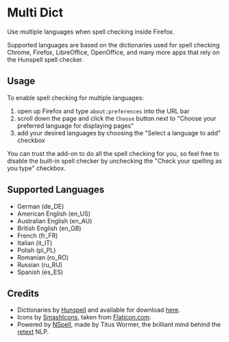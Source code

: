 # Multi Dict

Use multiple languages when spell checking inside Firefox.

Supported languages are based on the dictionaries used for spell checking  Chrome, Firefox,
LibreOffice, OpenOffice, and many more apps that rely on the Hunspell spell checker.

## Usage

To enable spell checking for multiple languages:

1. open up Firefox and type `about:preferences` into the URL bar
2. scroll down the page and click the `Choose` button next to
   "Choose your preferred language for displaying pages"
3. add your desired languages by choosing the "Select a language to add" checkbox

You can trust the add-on to do all the spell checking for you, so feel free to disable the built-in
spell checker by unchecking the "Check your spelling as you type" checkbox. 

## Supported Languages

- German (de_DE)
- American English (en_US)
- Australian English (en_AU)
- British English (en_GB)
- French (fr_FR)
- Italian (it_IT)
- Polish (pl_PL)
- Romanian (ro_RO)
- Russian (ru_RU)
- Spanish (es_ES)

## Credits

- Dictionaries by [Hunspell][0] and available for download [here][1].
- Icons by [SmashIcons][2], taken from [Flaticon.com][3].
- Powered by [NSpell][4], made by Titus Wormer, the brilliant mind behind the [retext][5] NLP.

 [0]: https://hunspell.github.io/
 [1]: https://src.chromium.org/viewvc/chrome/trunk/deps/third_party/hunspell_dictionaries/
 [2]: https://www.flaticon.com/authors/smashicons
 [3]: https://www.flaticon.com/
 [4]: https://github.com/wooorm/nspell
 [5]: https://github.com/retextjs/retext